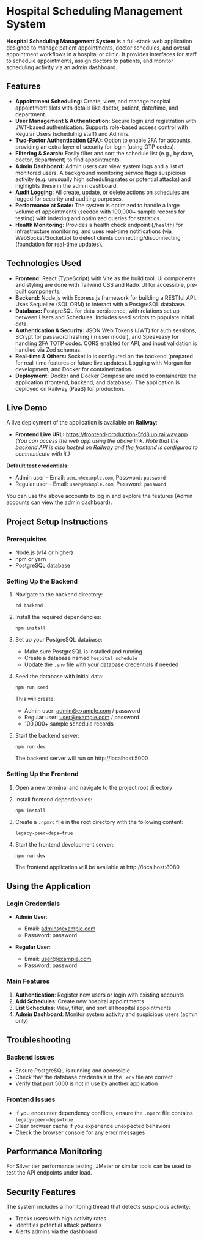 
# Hospital Scheduling Management System

**Hospital Scheduling Management System** is a full-stack web application designed to manage patient appointments, doctor schedules, and overall appointment workflows in a hospital or clinic. It provides interfaces for staff to schedule appointments, assign doctors to patients, and monitor scheduling activity via an admin dashboard.

## Features

- **Appointment Scheduling:** Create, view, and manage hospital appointment slots with details like doctor, patient, date/time, and department.
- **User Management & Authentication:** Secure login and registration with JWT-based authentication. Supports role-based access control with Regular Users (scheduling staff) and Admins.
- **Two-Factor Authentication (2FA):** Option to enable 2FA for accounts, providing an extra layer of security for login (using OTP codes).
- **Filtering & Search:** Easily filter and sort the schedule list (e.g., by date, doctor, department) to find appointments.
- **Admin Dashboard:** Admin users can view system logs and a list of monitored users. A background monitoring service flags suspicious activity (e.g. unusually high scheduling rates or potential attacks) and highlights these in the admin dashboard.
- **Audit Logging:** All create, update, or delete actions on schedules are logged for security and auditing purposes.
- **Performance at Scale:** The system is optimized to handle a large volume of appointments (seeded with 100,000+ sample records for testing) with indexing and optimized queries for statistics.
- **Health Monitoring:** Provides a health check endpoint (`/health`) for infrastructure monitoring, and uses real-time notifications (via WebSocket/Socket.io) to detect clients connecting/disconnecting (foundation for real-time updates).

## Technologies Used

- **Frontend:** React (TypeScript) with Vite as the build tool. UI components and styling are done with Tailwind CSS and Radix UI for accessible, pre-built components.
- **Backend:** Node.js with Express.js framework for building a RESTful API. Uses Sequelize (SQL ORM) to interact with a PostgreSQL database.
- **Database:** PostgreSQL for data persistence, with relations set up between Users and Schedules. Includes seed scripts to populate initial data.
- **Authentication & Security:** JSON Web Tokens (JWT) for auth sessions, BCrypt for password hashing (in user model), and Speakeasy for handling 2FA TOTP codes. CORS enabled for API, and input validation is handled via Zod schemas.
- **Real-time & Others:** Socket.io is configured on the backend (prepared for real-time features or future live updates). Logging with Morgan for development, and Docker for containerization.
- **Deployment:** Docker and Docker Compose are used to containerize the application (frontend, backend, and database). The application is deployed on Railway (PaaS) for production.

## Live Demo

A live deployment of the application is available on **Railway**:

- **Frontend Live URL:** https://frontend-production-5fd8.up.railway.app  
_(You can access the web app using the above link. Note that the backend API is also hosted on Railway and the frontend is configured to communicate with it.)_

**Default test credentials:**  
- Admin user – Email: `admin@example.com`, Password: `password`  
- Regular user – Email: `user@example.com`, Password: `password`  

You can use the above accounts to log in and explore the features (Admin accounts can view the admin dashboard).



## Project Setup Instructions

### Prerequisites
- Node.js (v14 or higher)
- npm or yarn
- PostgreSQL database

### Setting Up the Backend
1. Navigate to the backend directory:
   ```
   cd backend
   ```

2. Install the required dependencies:
   ```
   npm install
   ```

3. Set up your PostgreSQL database:
   - Make sure PostgreSQL is installed and running
   - Create a database named `hospital_schedule`
   - Update the `.env` file with your database credentials if needed

4. Seed the database with initial data:
   ```
   npm run seed
   ```
   This will create:
   - Admin user: admin@example.com / password
   - Regular user: user@example.com / password
   - 100,000+ sample schedule records

5. Start the backend server:
   ```
   npm run dev
   ```
   The backend server will run on http://localhost:5000

### Setting Up the Frontend
1. Open a new terminal and navigate to the project root directory

2. Install frontend dependencies:
   ```
   npm install
   ```

3. Create a `.npmrc` file in the root directory with the following content:
   ```
   legacy-peer-deps=true
   ```

4. Start the frontend development server:
   ```
   npm run dev
   ```
   The frontend application will be available at http://localhost:8080

## Using the Application

### Login Credentials
- **Admin User**: 
  - Email: admin@example.com
  - Password: password

- **Regular User**: 
  - Email: user@example.com
  - Password: password

### Main Features
1. **Authentication**: Register new users or login with existing accounts
2. **Add Schedules**: Create new hospital appointments
3. **List Schedules**: View, filter, and sort all hospital appointments
4. **Admin Dashboard**: Monitor system activity and suspicious users (admin only)

## Troubleshooting

### Backend Issues
- Ensure PostgreSQL is running and accessible
- Check that the database credentials in the `.env` file are correct
- Verify that port 5000 is not in use by another application

### Frontend Issues
- If you encounter dependency conflicts, ensure the `.npmrc` file contains `legacy-peer-deps=true`
- Clear browser cache if you experience unexpected behaviors
- Check the browser console for any error messages

## Performance Monitoring

For Silver tier performance testing, JMeter or similar tools can be used to test the API endpoints under load.

## Security Features

The system includes a monitoring thread that detects suspicious activity:
- Tracks users with high activity rates
- Identifies potential attack patterns
- Alerts admins via the dashboard
